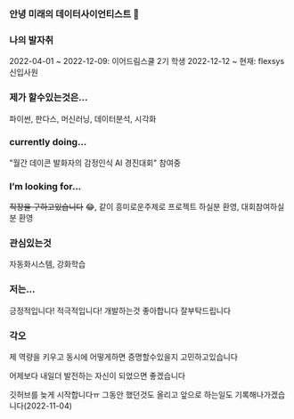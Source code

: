 ### 안녕 미래의 데이터사이언티스트 👋

### 나의 발자취
2022-04-01 ~ 2022-12-09: 이어드림스쿨 2기 학생
2022-12-12 ~ 현재: flexsys 신입사원

### 제가 할수있는것은...
파이썬, 판다스, 머신러닝, 데이터분석, 시각화

### currently doing...
"월간 데이콘 발화자의 감정인식 AI 경진대회" 참여중

### I’m looking for...
~~직장을 구하고있습니다~~ 😂, 같이 흥미로운주제로 프로젝트 하실분 환영, 대회참여하실분 환영

### 관심있는것
자동화시스템, 강화학습

### 저는...
긍정적입니다! 적극적입니다!
개발하는것 좋아합니다 잘부탁드립니다

### 각오
제 역량을 키우고 동시에 어떻게하면 증명할수있을지 고민하고있습니다

어제보다 내일더 발전하는 자신이 되었으면 좋겠습니다

깃허브를 늦게 시작합니다ㅠ 그동안 했던것도 올리고 앞으로 하는일도 기록해나가겠습니다(2022-11-04)
